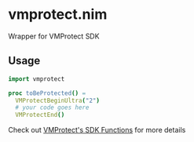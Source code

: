 # vmprotect.nim
Wrapper for VMProtect SDK

## Usage
```nim
import vmprotect

proc toBeProtected() =
  VMProtectBeginUltra("2")
  # your code goes here
  VMProtectEnd()
```

Check out [VMProtect's SDK Functions](http://vmpsoft.com/support/user-manual/working-with-vmprotect/preparing-a-project/sdk-functions) for more details
